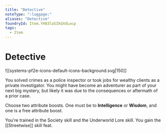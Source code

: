 ```yaml
---
title: "Detective"
noteType: ":luggage:"
aliases: "Detective"
foundryId: Item.YH83laSIkGXdLwcp
tags:
  - Item
---
```


# Detective
![[systems-pf2e-icons-default-icons-background.svg|150]]

You solved crimes as a police inspector or took jobs for wealthy clients as a private investigator. You might have become an adventurer as part of your next big mystery, but likely it was due to the consequences or aftermath of a prior case.

Choose two attribute boosts. One must be to **Intelligence** or **Wisdom**, and one is a free attribute boost.

You're trained in the Society skill and the Underworld Lore skill. You gain the [[Streetwise]] skill feat.
